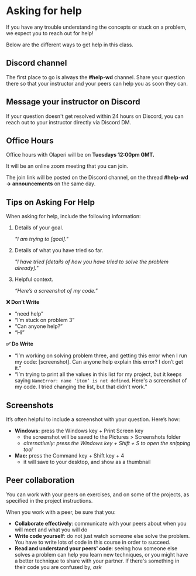 # Asking for help

If you have any trouble understanding the concepts or stuck on a problem, we
expect you to reach out for help!

Below are the different ways to get help in this class.

## Discord channel 

The first place to go is always the **#help-wd** channel. Share your question there so that your instructor and your peers can help you as soon they can.

<!-- add image -->

## Message your instructor on Discord

If your question doesn't get resolved within 24 hours on Discord, you can
reach out to your instructor directly via Discord DM.

## Office Hours

Office hours with Olaperi will be on **Tuesdays 12:00pm GMT.**

It will be an online zoom meeting that you can join.

The join link will be posted on the Discord channel, on the thread **#help-wd -> announcements** on the same day.

<!--add image-->


## Tips on Asking For Help

When asking for help, include the following information:

1. Details of your goal.

   _"I am trying to [goal]."_

2. Details of what you have tried so far.

   _"I have tried [details of how you have tried to solve the problem already]."_

3. Helpful context.

   _“Here’s a screenshot of my code."_

**❌ Don’t Write**

- “need help”
- “I’m stuck on problem 3”
- “Can anyone help?”
- “Hi”

**✅ Do Write**

- “I’m working on solving problem three, and getting this error when I run my code: [screenshot]. Can anyone help explain this error? I don’t get it.”
- “I’m trying to print all the values in this list for my project, but it keeps saying `NameError: name ‘item’ is not defined`. Here's a screenshot of my code. I tried changing the list, but that didn't work."

## Screenshots

It’s often helpful to include a screenshot with your question. Here’s how:

- **Windows:** press the Windows key + Print Screen key
  - the screenshot will be saved to the Pictures > Screenshots folder
  - _alternatively: press the Windows key + Shift + S to open the snipping tool_
- **Mac:** press the Command key + Shift key + 4
  - it will save to your desktop, and show as a thumbnail

## Peer collaboration

You can work with your peers on exercises, and on some of the projects, as
specified in the project instructions.

When you work with a peer, be sure that you:

- **Collaborate effectively**: communicate with your peers about when you will meet
  and what you will do
- **Write code yourself**: do not just watch someone else solve the problem. You
  have to write lots of code in this course in order to succeed.
- **Read and understand your peers' code**: seeing how someone else solves a problem
  can help you learn new techniques, or you might have a better technique to
  share with your partner. If there's something in their code you are confused
  by, _ask_
